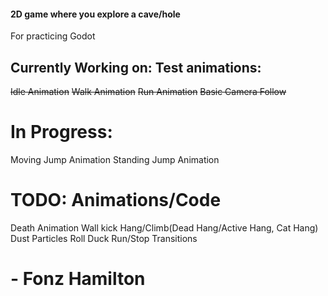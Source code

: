#### 2D game where you explore a cave/hole

For practicing Godot

## Currently Working on: Test animations:

~~Idle Animation~~
~~Walk Animation~~
~~Run Animation~~
~~Basic Camera Follow~~

# In Progress:

Moving Jump Animation
Standing Jump Animation

# TODO: Animations/Code

Death Animation
Wall kick
Hang/Climb(Dead Hang/Active Hang, Cat Hang)
Dust Particles
Roll
Duck
Run/Stop Transitions

# - Fonz Hamilton
